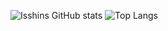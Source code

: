 ![Isshins GitHub stats](https://github-readme-stats.vercel.app/api?username=tsuchiyaisshin&show_icons=true&theme=radical)
![Top Langs](https://github-readme-stats.vercel.app/api/top-langs/?username=tsuchiyaisshin)

<!--
**tsuchiyaisshin/tsuchiyaisshin** is a ✨ _special_ ✨ repository because its `README.md` (this file) appears on your GitHub profile.

Here are some ideas to get you started:

- 🔭 I’m currently working on ...
- 🌱 I’m currently learning ...
- 👯 I’m looking to collaborate on ...
- 🤔 I’m looking for help with ...
- 💬 Ask me about ...
- 📫 How to reach me: ...
- 😄 Pronouns: ...
- ⚡ Fun fact: ...
-->
